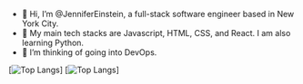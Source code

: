 - 👋 Hi, I’m @JenniferEinstein, a full-stack software engineer based in New York City.
- 🌱 My main tech stacks are Javascript, HTML, CSS, and React. I am also learning Python.
- 💞️ I’m thinking of going into DevOps.





[![Top Langs](https://github-readme-stats.vercel.app/api?username=JenniferEinstein&theme=algolia&show_icons=true)]
[![Top Langs](https://github-readme-stats-git-masterrstaa-rickstaa.vercel.app/api/top-langs/?username=JenniferEinstein)]



<!---
JenniferEinstein/JenniferEinstein is a ✨ special ✨ repository because its `README.md` (this file) appears on your GitHub profile.
You can click the Preview link to take a look at your changes.

- 🧿 I’m interested in ... various things. 
--->

